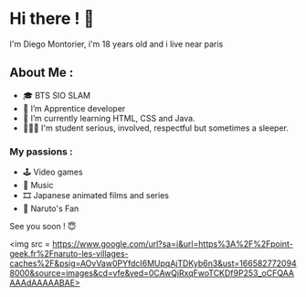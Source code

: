 # Hi there ! 👋

I'm Diego Montorier, i'm 18 years old and i live near paris

## About Me :
- 🎓 BTS SIO SLAM
- 🔭 I’m Apprentice developer
- 🌱 I’m currently learning HTML, CSS and Java. 
- 👨🏻‍🎓 I'm student serious, involved, respectful but sometimes a sleeper.

### My passions :
- 🕹️ Video games
- 🎵 Music
- 🎞️ Japanese animated films and series
- 🍥 Naruto's Fan

See you soon ! 😇

<img src = https://www.google.com/url?sa=i&url=https%3A%2F%2Fpoint-geek.fr%2Fnaruto-les-villages-caches%2F&psig=AOvVaw0PYfdcI6MUpqAjTDKyb6n3&ust=1665827720948000&source=images&cd=vfe&ved=0CAwQjRxqFwoTCKDf9P253_oCFQAAAAAdAAAAABAE>

<!--
**Diego-MTR/DIEGO-MTR** is a ✨ _special_ ✨ repository because its `README.md` (this file) appears on your GitHub profile.
